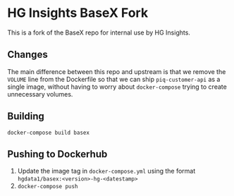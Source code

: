 # HG Insights BaseX Fork

This is a fork of the BaseX repo for internal use by HG Insights.

## Changes

The main difference between this repo and upstream is that we remove the
`VOLUME` line from the Dockerfile so that we can ship `piq-customer-api`
as a single image, without having to worry about `docker-compose` trying
to create unnecessary volumes.

## Building

```
docker-compose build basex
```

## Pushing to Dockerhub

1. Update the image tag in `docker-compose.yml` using the format `hgdata1/basex:<version>-hg-<datestamp>`
2. `docker-compose push`
